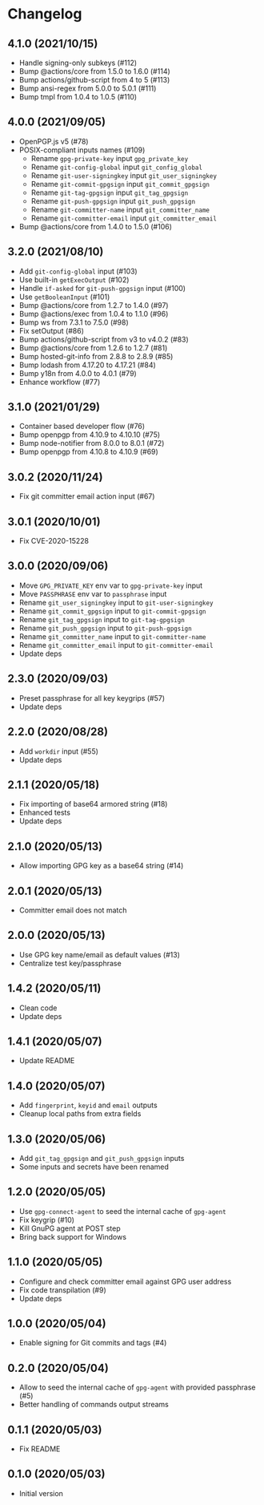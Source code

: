# Changelog

## 4.1.0 (2021/10/15)

* Handle signing-only subkeys (#112)
* Bump @actions/core from 1.5.0 to 1.6.0 (#114)
* Bump actions/github-script from 4 to 5 (#113)
* Bump ansi-regex from 5.0.0 to 5.0.1 (#111)
* Bump tmpl from 1.0.4 to 1.0.5 (#110)

## 4.0.0 (2021/09/05)

* OpenPGP.js v5 (#78)
* POSIX-compliant inputs names (#109)
  * Rename `gpg-private-key` input `gpg_private_key`
  * Rename `git-config-global` input `git_config_global`
  * Rename `git-user-signingkey` input `git_user_signingkey`
  * Rename `git-commit-gpgsign` input `git_commit_gpgsign`
  * Rename `git-tag-gpgsign` input `git_tag_gpgsign`
  * Rename `git-push-gpgsign` input `git_push_gpgsign`
  * Rename `git-committer-name` input `git_committer_name`
  * Rename `git-committer-email` input `git_committer_email`
* Bump @actions/core from 1.4.0 to 1.5.0 (#106)

## 3.2.0 (2021/08/10)

* Add `git-config-global` input (#103)
* Use built-in `getExecOutput` (#102)
* Handle `if-asked` for `git-push-gpgsign` input (#100)
* Use `getBooleanInput` (#101)
* Bump @actions/core from 1.2.7 to 1.4.0 (#97)
* Bump @actions/exec from 1.0.4 to 1.1.0 (#96)
* Bump ws from 7.3.1 to 7.5.0 (#98)
* Fix setOutput (#86)
* Bump actions/github-script from v3 to v4.0.2 (#83)
* Bump @actions/core from 1.2.6 to 1.2.7 (#81)
* Bump hosted-git-info from 2.8.8 to 2.8.9 (#85)
* Bump lodash from 4.17.20 to 4.17.21 (#84)
* Bump y18n from 4.0.0 to 4.0.1 (#79)
* Enhance workflow (#77)

## 3.1.0 (2021/01/29)

* Container based developer flow (#76)
* Bump openpgp from 4.10.9 to 4.10.10 (#75)
* Bump node-notifier from 8.0.0 to 8.0.1 (#72)
* Bump openpgp from 4.10.8 to 4.10.9 (#69)

## 3.0.2 (2020/11/24)

* Fix git committer email action input (#67)

## 3.0.1 (2020/10/01)

* Fix CVE-2020-15228

## 3.0.0 (2020/09/06)

* Move `GPG_PRIVATE_KEY` env var to `gpg-private-key` input
* Move `PASSPHRASE` env var to `passphrase` input
* Rename `git_user_signingkey` input to `git-user-signingkey`
* Rename `git_commit_gpgsign` input to `git-commit-gpgsign`
* Rename `git_tag_gpgsign` input to `git-tag-gpgsign`
* Rename `git_push_gpgsign` input to `git-push-gpgsign`
* Rename `git_committer_name` input to `git-committer-name`
* Rename `git_committer_email` input to `git-committer-email`
* Update deps

## 2.3.0 (2020/09/03)

* Preset passphrase for all key keygrips (#57)
* Update deps

## 2.2.0 (2020/08/28)

* Add `workdir` input (#55)
* Update deps

## 2.1.1 (2020/05/18)

* Fix importing of base64 armored string (#18)
* Enhanced tests
* Update deps

## 2.1.0 (2020/05/13)

* Allow importing GPG key as a base64 string (#14)

## 2.0.1 (2020/05/13)

* Committer email does not match

## 2.0.0 (2020/05/13)

* Use GPG key name/email as default values (#13)
* Centralize test key/passphrase

## 1.4.2 (2020/05/11)

* Clean code
* Update deps

## 1.4.1 (2020/05/07)

* Update README

## 1.4.0 (2020/05/07)

* Add `fingerprint`, `keyid` and `email` outputs
* Cleanup local paths from extra fields

## 1.3.0 (2020/05/06)

* Add `git_tag_gpgsign` and `git_push_gpgsign` inputs
* Some inputs and secrets have been renamed

## 1.2.0 (2020/05/05)

* Use `gpg-connect-agent` to seed the internal cache of `gpg-agent`
* Fix keygrip (#10)
* Kill GnuPG agent at POST step
* Bring back support for Windows

## 1.1.0 (2020/05/05)

* Configure and check committer email against GPG user address
* Fix code transpilation (#9)
* Update deps

## 1.0.0 (2020/05/04)

* Enable signing for Git commits and tags (#4)

## 0.2.0 (2020/05/04)

* Allow to seed the internal cache of `gpg-agent` with provided passphrase (#5)
* Better handling of commands output streams

## 0.1.1 (2020/05/03)

* Fix README

## 0.1.0 (2020/05/03)

* Initial version
